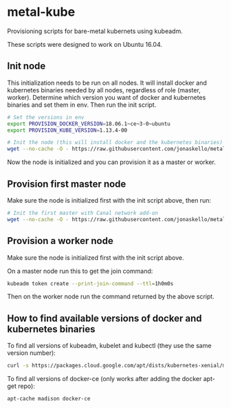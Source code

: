 # metal-kube

Provisioning scripts for bare-metal kubernets using kubeadm.

These scripts were designed to work on Ubuntu 16.04.

## Init node

This initialization needs to be run on all nodes. It will install docker and kubernetes binaries needed by all nodes, regardless of role (master, worker). Determine which version you want of docker and kubernetes binaries and set them in env. Then run the init script.

```bash
# Set the versions in env
export PROVISION_DOCKER_VERSION=18.06.1~ce~3-0~ubuntu
export PROVISION_KUBE_VERSION=1.13.4-00

# Init the node (this will install docker and the kubernetes binaries)
wget --no-cache -O - https://raw.githubusercontent.com/jonaskello/metal-kube/master/provision/init-node.sh | bash
```

Now the node is initialized and you can provision it as a master or worker.

## Provision first master node

Make sure the node is initialized first with the init script above, then run:

```bash
# Init the first master with Canal network add-on
wget --no-cache -O - https://raw.githubusercontent.com/jonaskello/metal-kube/master/provision/first-master-canal.sh | bash
```

## Provision a worker node

Make sure the node is initialized first with the init script above.

On a master node run this to get the join command:

```bash
kubeadm token create --print-join-command --ttl=1h0m0s
```

Then on the worker node run the command returned by the above script.

## How to find available versions of docker and kubernetes binaries

To find all versions of kubeadm, kubelet and kubectl (they use the same version number):

```bash
curl -s https://packages.cloud.google.com/apt/dists/kubernetes-xenial/main/binary-amd64/Packages | grep Version | awk '{print $2}'
```

To find all versions of docker-ce (only works after adding the docker apt-get repo):

```bash
apt-cache madison docker-ce
```
